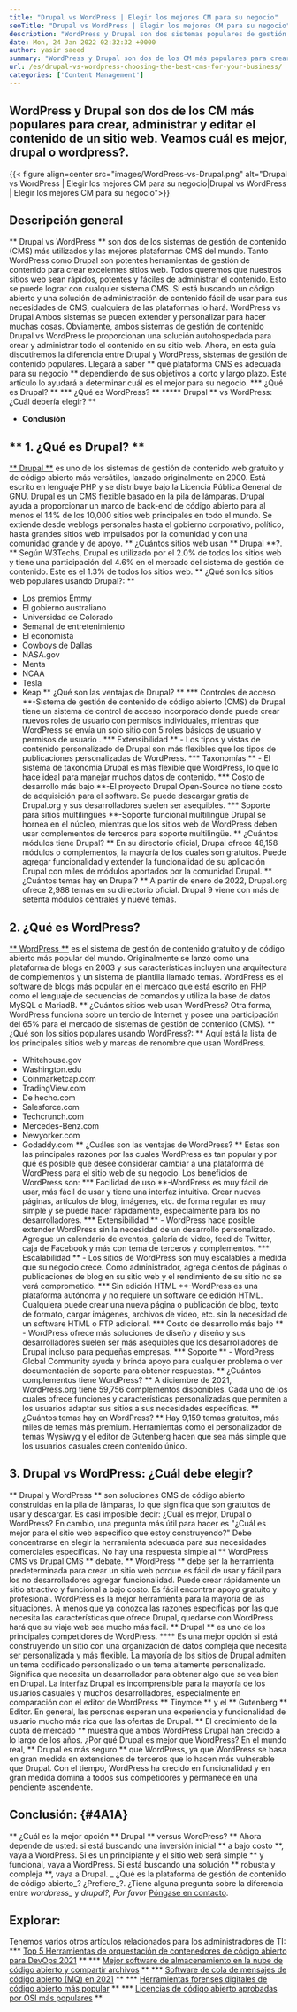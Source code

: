```yaml
---
title: "Drupal vs WordPress | Elegir los mejores CM para su negocio" 
seoTitle: "Drupal vs WordPress | Elegir los mejores CM para su negocio" 
description: "WordPress y Drupal son dos sistemas populares de gestión de contenido para crear, administrar y editar contenido. Este blog muestra qué CMS es mejor para su negocio." 
date: Mon, 24 Jan 2022 02:32:32 +0000
author: yasir saeed
summary: "WordPress y Drupal son dos de los CM más populares para crear, administrar y editar el contenido de un sitio web. Veamos cuál es mejor, drupal o wordpress?." 
url: /es/drupal-vs-wordpress-choosing-the-best-cms-for-your-business/
categories: ['Content Management']
---
```


## WordPress y Drupal son dos de los CM más populares para crear, administrar y editar el contenido de un sitio web. Veamos cuál es mejor, drupal o wordpress?.

{{< figure align=center src="images/WordPress-vs-Drupal.png" alt="Drupal vs WordPress | Elegir los mejores CM para su negocio|Drupal vs WordPress | Elegir los mejores CM para su negocio">}}


## Descripción general
** Drupal vs WordPress ** son dos de los sistemas de gestión de contenido (CMS) más utilizados y las mejores plataformas CMS del mundo. Tanto WordPress como Drupal son potentes herramientas de gestión de contenido para crear excelentes sitios web. Todos queremos que nuestros sitios web sean rápidos, potentes y fáciles de administrar el contenido. Esto se puede lograr con cualquier sistema CMS. Si está buscando un código abierto y una solución de administración de contenido fácil de usar para sus necesidades de CMS, cualquiera de las plataformas lo hará. WordPress vs Drupal Ambos sistemas se pueden extender y personalizar para hacer muchas cosas.
Obviamente, ambos sistemas de gestión de contenido Drupal vs WordPress le proporcionan una solución autohospedada para crear y administrar todo el contenido en su sitio web. Ahora, en esta guía discutiremos la diferencia entre Drupal y WordPress, sistemas de gestión de contenido populares. Llegará a saber ** qué plataforma CMS es adecuada para su negocio ** dependiendo de sus objetivos a corto y largo plazo. Este artículo lo ayudará a determinar cuál es el mejor para su negocio.
  *** ¿Qué es Drupal? **
  *** ¿Qué es WordPress? **
  ***** Drupal ** vs WordPress: ¿Cuál debería elegir? **
  * **Conclusión**

## ** 1. ¿Qué es Drupal? **
[** Drupal **][1] es uno de los sistemas de gestión de contenido web gratuito y de código abierto más versátiles, lanzado originalmente en 2000. Está escrito en lenguaje PHP y se distribuye bajo la Licencia Pública General de GNU. Drupal es un CMS flexible basado en la pila de lámparas.
Drupal ayuda a proporcionar un marco de back-end de código abierto para al menos el 14% de los 10,000 sitios web principales en todo el mundo. Se extiende desde weblogs personales hasta el gobierno corporativo, político, hasta grandes sitios web impulsados ​​por la comunidad y con una comunidad grande y de apoyo.
** ¿Cuántos sitios web usan ** Drupal **?. ** Según W3Techs, Drupal es utilizado por el 2.0% de todos los sitios web y tiene una participación del 4.6% en el mercado del sistema de gestión de contenido. Este es el 1.3% de todos los sitios web.
** ¿Qué son los sitios web populares usando Drupal?: **
  * Los premios Emmy
  * El gobierno australiano
  * Universidad de Colorado
  * Semanal de entretenimiento
  * El economista
  * Cowboys de Dallas
  * NASA.gov
  * Menta
  * NCAA
  * Tesla
  * Keap
** ¿Qué son las ventajas de Drupal? ** [][2]
  *** Controles de acceso **-Sistema de gestión de contenido de código abierto (CMS) de Drupal tiene un sistema de control de acceso incorporado donde puede crear nuevos roles de usuario con permisos individuales, mientras que WordPress se envía un solo sitio con 5 roles básicos de usuario y permisos de usuario .
  *** Extensibilidad ** - Los tipos y vistas de contenido personalizado de Drupal son más flexibles que los tipos de publicaciones personalizadas de WordPress.
  *** Taxonomías ** - El sistema de taxonomía Drupal es más flexible que WordPress, lo que lo hace ideal para manejar muchos datos de contenido.
  *** Costo de desarrollo más bajo **-El proyecto Drupal Open-Source no tiene costo de adquisición para el software. Se puede descargar gratis de Drupal.org y sus desarrolladores suelen ser asequibles.
  *** Soporte para sitios multilingües **-Soporte funcional multilingüe Drupal se hornea en el núcleo, mientras que los sitios web de WordPress deben usar complementos de terceros para soporte multilingüe.
** ¿Cuántos módulos tiene Drupal? ** En su directorio oficial, Drupal ofrece 48,158 módulos o complementos, la mayoría de los cuales son gratuitos. Puede agregar funcionalidad y extender la funcionalidad de su aplicación Drupal con miles de módulos aportados por la comunidad Drupal.
** ¿Cuántos temas hay en Drupal? ** A partir de enero de 2022, Drupal.org ofrece 2,988 temas en su directorio oficial. Drupal 9 viene con más de setenta módulos centrales y nueve temas.

## 2. ¿Qué es WordPress?
[** WordPress **][3] es el sistema de gestión de contenido gratuito y de código abierto más popular del mundo. Originalmente se lanzó como una plataforma de blogs en 2003 y sus características incluyen una arquitectura de complementos y un sistema de plantilla llamado temas. WordPress es el software de blogs más popular en el mercado que está escrito en PHP como el lenguaje de secuencias de comandos y utiliza la base de datos MySQL o MariadB.
** ¿Cuántos sitios web usan WordPress? Otra forma, WordPress funciona sobre un tercio de Internet y posee una participación del 65% para el mercado de sistemas de gestión de contenido (CMS).
** ¿Qué son los sitios populares usando WordPress?: **
Aquí está la lista de los principales sitios web y marcas de renombre que usan WordPress.
  * Whitehouse.gov
  * Washington.edu
  * Coinmarketcap.com
  * TradingView.com
  * De hecho.com
  * Salesforce.com
  * Techcrunch.com
  * Mercedes-Benz.com
  * Newyorker.com
  * Godaddy.com
** ¿Cuáles son las ventajas de WordPress? ** [][4]
Estas son las principales razones por las cuales WordPress es tan popular y por qué es posible que desee considerar cambiar a una plataforma de WordPress para el sitio web de su negocio. Los beneficios de WordPress son:
  *** Facilidad de uso **-WordPress es muy fácil de usar, más fácil de usar y tiene una interfaz intuitiva. Crear nuevas páginas, artículos de blog, imágenes, etc. de forma regular es muy simple y se puede hacer rápidamente, especialmente para los no desarrolladores.
  *** Extensibilidad ** - WordPress hace posible extender WordPress sin la necesidad de un desarrollo personalizado. Agregue un calendario de eventos, galería de video, feed de Twitter, caja de Facebook y más con tema de terceros y complementos.
  *** Escalabilidad ** - Los sitios de WordPress son muy escalables a medida que su negocio crece. Como administrador, agrega cientos de páginas o publicaciones de blog en su sitio web y el rendimiento de su sitio no se verá comprometido.
  *** Sin edición HTML **-WordPress es una plataforma autónoma y no requiere un software de edición HTML. Cualquiera puede crear una nueva página o publicación de blog, texto de formato, cargar imágenes, archivos de video, etc. sin la necesidad de un software HTML o FTP adicional.
  *** Costo de desarrollo más bajo ** - WordPress ofrece más soluciones de diseño y diseño y sus desarrolladores suelen ser más asequibles que los desarrolladores de Drupal incluso para pequeñas empresas.
  *** Soporte ** - WordPress Global Community ayuda y brinda apoyo para cualquier problema o ver documentación de soporte para obtener respuestas. [][5]
** ¿Cuántos complementos tiene WordPress? ** A diciembre de 2021, WordPress.org tiene 59,756 complementos disponibles. Cada uno de los cuales ofrece funciones y características personalizadas que permiten a los usuarios adaptar sus sitios a sus necesidades específicas.
** ¿Cuántos temas hay en WordPress? ** Hay 9,159 temas gratuitos, más miles de temas más premium. Herramientas como el personalizador de temas Wysiwyg y el editor de Gutenberg hacen que sea más simple que los usuarios casuales creen contenido único.

## 3. Drupal vs WordPress: ¿Cuál debe elegir?
** Drupal y WordPress ** son soluciones CMS de código abierto construidas en la pila de lámparas, lo que significa que son gratuitos de usar y descargar. Es casi imposible decir: ¿Cuál es mejor, Drupal o WordPress? En cambio, una pregunta más útil para hacer es "¿Cuál es mejor para el sitio web específico que estoy construyendo?" Debe concentrarse en elegir la herramienta adecuada para sus necesidades comerciales específicas. No hay una respuesta simple al ** WordPress CMS vs Drupal CMS ** debate.
** WordPress ** debe ser la herramienta predeterminada para crear un sitio web porque es fácil de usar y fácil para los no desarrolladores agregar funcionalidad. Puede crear rápidamente un sitio atractivo y funcional a bajo costo. Es fácil encontrar apoyo gratuito y profesional. WordPress es la mejor herramienta para la mayoría de las situaciones. A menos que ya conozca las razones específicas por las que necesita las características que ofrece Drupal, quedarse con WordPress hará que su viaje web sea mucho más fácil.
** Drupal ** es uno de los principales competidores de WordPress. **** Es una mejor opción si está construyendo un sitio con una organización de datos compleja que necesita ser personalizada y más flexible. La mayoría de los sitios de Drupal admiten un tema codificado personalizado o un tema altamente personalizado. Significa que necesita un desarrollador para obtener algo que se vea bien en Drupal. La interfaz Drupal es incomprensible para la mayoría de los usuarios casuales y muchos desarrolladores, especialmente en comparación con el editor de WordPress ** Tinymce ** y el ** Gutenberg ** Editor. En general, las personas esperan una experiencia y funcionalidad de usuario mucho más rica que las ofertas de Drupal.
** El crecimiento de la cuota de mercado ** muestra que ambos WordPress Drupal han crecido a lo largo de los años. ¿Por qué Drupal es mejor que WordPress? En el mundo real, ** Drupal es más seguro ** que WordPress, ya que WordPress se basa en gran medida en extensiones de terceros que lo hacen más vulnerable que Drupal. Con el tiempo, WordPress ha crecido en funcionalidad y en gran medida domina a todos sus competidores y permanece en una pendiente ascendente.

## Conclusión: {#4A1A}
** ¿Cuál es la mejor opción ** Drupal ** versus WordPress? ** Ahora depende de usted: si está buscando una inversión inicial ** a bajo costo **, vaya a WordPress. Si es un principiante y el sitio web será simple ** y funcional, vaya a WordPress. Si está buscando una solución ** robusta y compleja **, vaya a Drupal.
_ ¿Qué es la plataforma de gestión de contenido de código abierto_? ¿Prefiere_?. ¿Tiene alguna pregunta sobre la diferencia entre _wordpress__ y _drupal?, Por favor_ [Póngase en contacto][6].

## Explorar:
Tenemos varios otros artículos relacionados para los administradores de TI:
  *** [Top 5 Herramientas de orquestación de contenedores de código abierto para DevOps 2021][7] **
  *** [Mejor software de almacenamiento en la nube de código abierto y compartir archivos][8] **
  *** [Software de cola de mensajes de código abierto (MQ) en 2021][9] **
  *** [Herramientas forenses digitales de código abierto más popular][10] **
  *** [Licencias de código abierto aprobadas por OSI más populares][11] **

  
[1]: https://www.drupal.org/
[2]: https://kinsta.com/blog/wordpress-vs-drupal/#drupal-advantages
[3]: https://wordpress.org/
[4]: https://kinsta.com/blog/wordpress-vs-drupal/#wordpress-advantages
[5]: https://kinsta.com/blog/wordpress-vs-drupal/#how-many-plugins-and-themes-does-wordpress-have
[6]: mailto:yasir.saeed@aspose.com
[7]: https://blog.containerize.com/devops/top-5-open-source-container-orchestration-tools-for-devops-in-2021/
[8]: https://products.containerize.com/backup-and-sync/
[9]: https://blog.containerize.com/message-queue-software/top-5-open-source-message-queue-software-in-2021/
[10]: https://blog.containerize.com/digital-forensic-tools/top-5-open-source-digital-forensic-tools-in-2021/
[11]: https://blog.containerize.com/licenses-standards/top-5-most-popular-osi-approved-open-source-licenses-of-2021/
